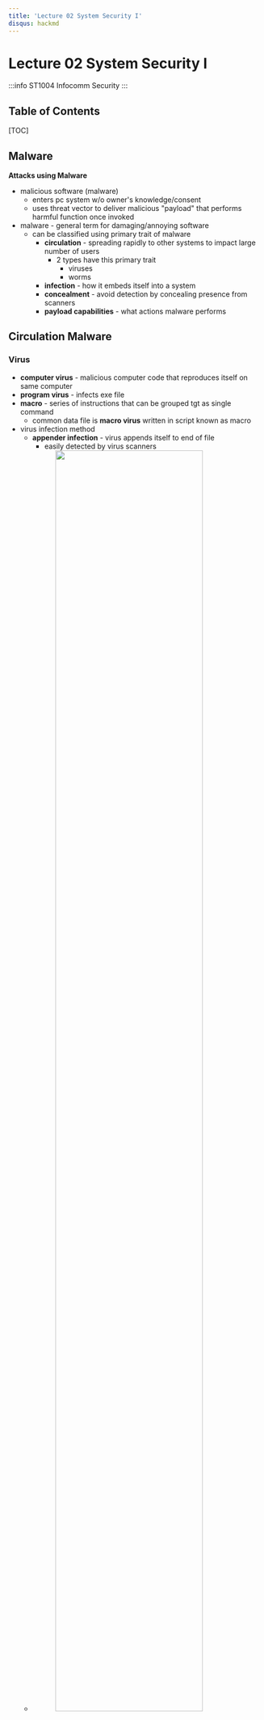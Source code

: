```yaml
---
title: 'Lecture 02 System Security I'
disqus: hackmd
---
```


Lecture 02 System Security I
===

:::info
ST1004 Infocomm Security
:::

<style>
img{
/*     border: 2px solid red; */
    margin-left: auto;
    margin-right: auto;
    width: 80%;
    display: block;
}
</style>


## Table of Contents

[TOC]


Malware
---
__Attacks using Malware__
- malicious software (malware)
    - enters pc system w/o owner's knowledge/consent
    - uses threat vector to deliver malicious "payload" that performs harmful function once invoked
- malware - general term for damaging/annoying software
    - can be classified using primary trait of malware
        - __circulation__ - spreading rapidly to other systems to impact large number of users
            - 2 types have this primary trait
                - viruses
                - worms
        - __infection__ - how it embeds itself into a system
        - __concealment__ - avoid detection by concealing presence from scanners
        - __payload capabilities__ - what actions malware performs

Circulation Malware
---

### Virus
- __computer virus__ - malicious computer code that reproduces itself on same computer
- __program virus__ - infects exe file
- __macro__ - series of instructions that can be grouped tgt as single command
    - common data file is __macro virus__ written in script known as macro
- virus infection method
    - __appender infection__ - virus appends itself to end of file
        - easily detected by virus scanners
    - ![](https://i.imgur.com/b1eEimI.png)
- __armored virus__ - go to great lengths to avoid detection
    - armored virus techniques
        - __swiss cheese infection__ - inject themselves into exe code 
            - virus code scrambled to make it more difficult to detect
            - ![](https://i.imgur.com/tl1FCup.png)
        - __split infection__ - virus splits into several parts
            - parts placed at random pos in host program
            - parts may contain unnecessary "garbage" to mask true purpose
            - ![](https://i.imgur.com/xVhNjIy.png)

        - __mutation__ - virus may mutate/change
            - __oligomorphic virus__ changes internal code to 1 of a set of number of predefined mutations whenever executed
                - based on some num they do sth
            - __polymorhic virus__ completely changes from original form when executed
            - __metamorphic virus__ can rewrite own code & appear diff ea time executed

__What do they do?__
- performs 2 actions
    - unloads payload to perform malicious action
    - reproduces itself by inserting code into another file on same computer
- Eg. of virus actions
    - cause computer to repeatedly crash
    - erase files from/reformat hard drive
    - turn of computer's security settings
- viruses cannot auto spread to another computer
    - relies on user action to spread
- attached to files
    - spread by transferring infected files


### Worms
- worm - malicious program that uses computer network to replicate
    - sends copies of itself to other network devices
- worms may
    - consume resources
    - leave behind payload to harm infected systems
- Eg. actions
    - deleting computer files
    - allowing remote control of computer by attacker

![](https://i.imgur.com/CpqUKT3.png)


Infection Malware
---
### Trojan
- trojan - exe program that does sth other than advertised
    - contain hidden code that launches attack
    - sometimes made to appear as data file
- Eg
    - user downloads "free calendar program"
    - program scans system for credit card numbers & passwords
    - transmit info to attacker through network
- special type of trojan
    - __Remote Access Trojan (RAT)__ - gives threat actor unauthorised remote access to victim's computer by specially configured comm protocols

### Ransomware
- ransomware - prevents user's device from properly operating until fee paid
    - highly profitable
- variation of ransomware displays a fictitious warning that software license expired or there's problem & users must purchase additional software online to fix problem

### Crypto-Malware
- crypto-malware - more malicious form of ransomware where threat actors encrypt all files on device so none can be opened
- once infected,
    - software connects to threat actors __command & control (C&C)__ server to receive instructed/updated data
    - locking key generated for encrypted files & key is encrypted with another key downloaded from the C&C
    - 2nd key sent to victims once they pay ransom



Concealment Malware
---
### Rootkits
- rootkit - software tools used by attacker to hide actions/presence of other types of malicious software
    - hide/remove traces of log-in records, log entries
- may alter/replace OS files with modified versions specifically designed to ignore malicious activity
- users can't trust computer that contains rootkit
    - rootkit in charge & hides what's occuring in computer
![](https://i.imgur.com/QnOocQA.png)


Payload Capabilities
---
- destructive power of malware found in its payload capabilities

### Collect Data
- collect important data from target
- type of malwares
    - __spyware__ - gathers info w/o user consent
        - uses pc resources for collecting & distributing personal/sensitive 
        - can be hardware device/software program
            - hardware device inserted into pc
            - software installed on pc & silently capture
                - advantage - don't need physical access to user's computer
                - often installed as trojan/virus, can send captured info back to attacker via internet
    - __keylogger__ - captures & stores ea keystroke user types on pc keyboard
        - attacker searches captured text for useful info (Eg. passwords, etc)
        - ![](https://i.imgur.com/xBD1DyW.png)
        - ![](https://i.imgur.com/cYJiJPQ.png)
    - __adware__ - program that delivers ad content unexpectedly & unwantedly
        - typically displays ad banners & pop-up ads
        - may open random new browser windows
        - disapproved as
            - can display objectionable content
            - frequent popup ads can interfere with productivity
            - popups can slow computer/cause crashes/loss of data
            - unwanted ads are nuisance

### Delete Data
- payload deletes data on pc
- types of malware
    - __logic bomb__ - program that lies dormant until triggered by specific logic event
        - difficult to detect before triggered
        - often embedded in large computer programs that's not routinely scanned

### Modify System Security
- __backdoor__ - give access to pc, program or service that circumvents normal security to give program access
    - when installed, they allow computer to return at later time & bypass security settings

### Launch Attacks
- __bot/zombie__ - infected computer under remote control of attacker
    - groups of zombie computers gathered into logical computer network called __botnet__ under control of attacker __(bot herder)__
    - infected zombie computers wait for instructions through __command & control (C&C)__ structure from bot herders
        - common C&C mechanism used today is HTTP - more difficult to detect & block
    - ![](https://i.imgur.com/XShmFRx.png)

Social Engineering Attacks
---
- social engineering - means of gathering info for attack by relying on weakness of individuals
    - can involve psychological approaches/physical procedures

### Psychological Approaches
- goal - persuade victim to provide info/take action
- attackers use variety of techniques to gain trust w/o moving quickly
    - provide reason
    - project confidence
    - use evasion & diversion
    - make them laugh
- often involve
    - impersonation, phishing, spam, hoaxes & watering hole attacks

__Impersonation__
- attacker pretends to be someone else
    - often impersonate person with authority as victims generally resist saying "no" to anyone in power

__Phishing__
- sending email claiming to be from legit source
    - tries to trick user into giving private info
    - emails & fake websites difficult to distinguish from those that are legit
- variations on phishing attacks
    - __spear phishing__ - targets specific users
    - __whaling__ - targets "big fish"
    - __vishing__ - use call instead of emails
- about 97% of all attacks start with phishing

__Spam__
- unsolicited email
    - primary vehicles for distribution of malwares
    - sending spam is a lucrative business
        - costs spammers very little to send millions of spam messages
- filters look for specific words & block email
- __image spam__ - use graphical images of text to circumvent text-based filters
    - often contains nonsense text so appears legit

__Hoaxes__
- false warninng, usually claiming to come from IT department
- attackers try to get victims to change config settings on their pc that will allow attacker to compromise system
- attackers may also provide telephone number for victim to call for help, which will put them in direct contact with attacker

__Watering Hole Attack__
- malicious attack directed towards small group of specific individuals who visit same website
- Eg.
    - major executives working for manufacturing company may visit common website, such as parts supplier to manufacturer

### Physical Procedures
__Dumpster Diving__
- digging through trash for useful info
- electronic variation - google search for documents & data online
    - called __google dorking__

__Tailgating__
- follow behind authorised individual through access door
    - employee could conspire with unauthorised person to allow him to walk in with him (called __piggybacking__)
    - watching authorised user enter security code on keypad - __shoulder surfing__


Chapter Summary
---
![](https://i.imgur.com/5ORGqqG.png)
![](https://i.imgur.com/aesAUVs.png)



###### tags: `ISEC` `DISM` `School` `Notes`